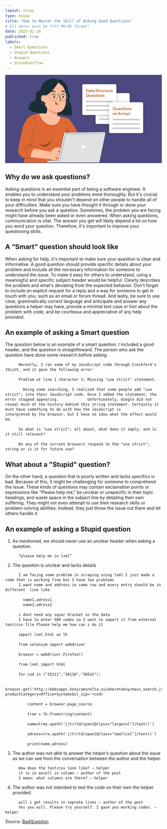 ```yaml
---
layout: essay
type: essay
title: "How to Master the Skill of Asking Good Questions"
# All dates must be YYYY-MM-DD format!
date: 2023-01-26
published: true
labels:
  - Smart Questions
  - Stupid Questions
  - Answers
  - StackOverflow
---
```


<img class="img-fluid" src="../img/smartQuestion1.jpg">

## Why do we ask questions?
Asking questions is an essential part of being a software engineer. It enables you to understand your problems more thoroughly. But it's crucial to keep in mind that you shouldn't depend on other people to handle all of your difficulties. Make sure you have thought it through or done your research before you ask a question. Sometimes, the problem you are facing might have already been asked or even answered. When asking questions, communication is vital. The answer you get will likely depend a lot on how you word your question. Therefore, it's important to improve your questioning skills.


## A “Smart” question should look like 
When asking for help, it's important to make sure your question is clear and informative. A good question should provide specific details about your problem and include all the necessary information for someone to understand the issue. To make it easy for others to understand, using a meaningful and specific subject header would be helpful. Clearly describes the problem and what's deviating from the expected behavior. Don't forget to include an explicit request for a reply and a way for someone to get in touch with you, such as an email or forum thread. And lastly, be sure to use clear, grammatically correct language and anticipate and answer any questions a helper may have, provide a minimal test case or hint about the problem with code, and be courteous and appreciative of any help provided.


## An example of asking a Smart question
The question below is an example of a smart question. I included a good header, and the question is straightfoward. The person who ask the question have done some research before asking.    
```
      Recently, I ran some of my JavaScript code through Crockford's JSLint, and it gave the following error:

      Problem at line 1 character 1: Missing "use strict" statement.
        
        Doing some searching, I realized that some people add "use strict"; into their JavaScript code. Once I added the statement, the error stopped appearing.             Unfortunately, Google did not reveal much of the history behind this string statement. Certainly it must have something to do with how the JavaScript is               interpreted by the browser, but I have no idea what the effect would be.

      So what is "use strict"; all about, what does it imply, and is it still relevant?

      Do any of the current browsers respond to the "use strict"; string or is it for future use?
```

## What about a "Stupid" question?
On the other hand, a question that is poorly written and lacks specifics is bad. Because of this, it might be challenging for someone to comprehend the issue. These kinds of questions may contain exclamation points or expressions like "Please help me," be unclear or unspecific in their topic headings, and waste space in the subject line by detailing their own suffering. They might not even attempt to use their research skills or problem-solving abilities. Instead, they just throw the issue out there and let others handle it.

## An example of asking a Stupid question

1. As mentioned, we should never use an unclear header when asking a question.

```
      “please help me in lxml” 
```

2. The question is unclear and lacks details

```
      I am facing some problem in scraping using lxml I just made a code that is working fine but I have two problems
      I want name and address in same row and every entry should be in different  line like

        name1,adress1
        name2,adress2
    
      i dont need any squar bracket in the data
      I have to enter 500 codes so I want to import it from external text/csv file Please help me how can i do it

      import lxml.html as lh

      from selenium import webdriver

      browser = webdriver.Firefox()

      from lxml import html

      for cod in ("35211","36116","36542"):
     
          browser.get('http://kmbsapps.konicaminolta.us/wheretobuy/main_search.jspx?productCategory=Office+Systems&sl_zip='+cod)
      
          content = browser.page_source
     
          tree = lh.fromstring(content)
    
          name=tree.xpath('//tr/td/span[@class="largecol"]/text()')
     
          adress=tre.xpath('//tr/td/span[@class="smallcol"]/text()')
     
          print(name,adress)
```

3. The author was not able to answer the helper’s question about the issue as we can see from the conversation between the author and the helper.

```
      How does the text/csv look like? – helper
      it is in excell in column – author of the post
      I mean: what columns are there? – helper
```

4. The author was not intended to test the code on their own the helper provided 

```
      will i get results in seprate lines – author of the post
      Yes you will. Please try yourself. I gave you working codes. – helper
```

Source: <a href="https://stackoverflow.com/questions/25831209/please-help-me-in-lxml"><i class="Stackoverflow"></i>BadQuestion</a>
